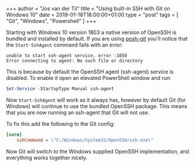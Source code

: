 +++
author = "Jos van der Til"
title = "Using built-in SSH with Git on Windows 10"
date  = 2019-01-18T18:00:00+01:00
type = "post"
tags = [ "Git", "Windows", "Powershell" ]
+++

Starting with Windows 10 version 1803 a native version of OpenSSH is bundled and installed by default.
If you are using [posh-git](https://github.com/dahlbyk/posh-git) you'll notice that the `Start-SshAgent` command fails with an error:
```plaintext
unable to start ssh-agent service, error :1058
Error connecting to agent: No such file or directory
```

This is because by default the OpenSSH agent (ssh-agent) service is disabled.
To enable it open an elevated PowerShell window and run:
```powershell
Set-Service -StartupType Manual ssh-agent
```

Now `Start-SshAgent` will work as it always has, however by default Git (for Windows) will continue to use the bundled OpenSSH package.
This means that you are now running an ssh-agent that Git will not use.

To fix this add the following to the Git config:
```ini
[core]
	sshCommand = \"C:/Windows/System32/OpenSSH/ssh.exe\"
```

Now Git will switch to the Windows supplied OpenSSH implementation, and everything works together nicely.
